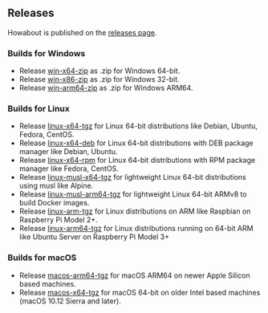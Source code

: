 
## Releases

Howabout is published on the [releases page](https://github.com/plastic-plant/howabout/releases).

### Builds for Windows

- Release [win-x64-zip](win-x64-zip/) as .zip for Windows 64-bit.
- Release [win-x86-zip](win-x86-zip/) as .zip for Windows 32-bit.
- Release [win-arm64-zip](win-arm64-zip/) as .zip for Windows ARM64.

### Builds for Linux

- Release [linux-x64-tgz](linux-x64-tgz/) for Linux 64-bit distributions like Debian, Ubuntu, Fedora, CentOS.
- Release [linux-x64-deb](linux-x64-deb/) for Linux 64-bit distributions with DEB package manager like Debian, Ubuntu.
- Release [linux-x64-rpm](linux-x64-rpm/) for Linux 64-bit distributions with RPM package manager like Fedora, CentOS.
- Release [linux-musl-x64-tgz](linux-musl-x64-tgz/) for lightweight Linux 64-bit distributions using musl like Alpine.
- Release [linux-musl-arm64-tgz](linux-musl-arm64-tgz/) for lightweight Linux 64-bit ARMv8 to build Docker images.
- Release [linux-arm-tgz](linux-arm-tgz/) for Linux distributions on ARM like Raspbian on Raspberry Pi Model 2+.
- Release [linux-arm64-tgz](linux-arm64-tgz/) for Linux distributions running on 64-bit ARM like Ubuntu Server on Raspberry Pi Model 3+

### Builds for macOS

- Release [macos-arm64-tgz](macos-arm64-tgz/) for macOS ARM64 on newer Apple Silicon based machines.
- Release [macos-x64-tgz](macos-x64-tgz/) for macOS 64-bit on older Intel based machines (macOS 10.12 Sierra and later).
